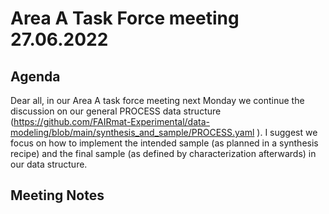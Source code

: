 # Area A Task Force meeting 27.06.2022

## Agenda

Dear all,
in our Area A task force meeting next Monday we continue the discussion on our general PROCESS data structure (https://github.com/FAIRmat-Experimental/data-modeling/blob/main/synthesis_and_sample/PROCESS.yaml ). I suggest we focus on how to implement the intended sample (as planned in a synthesis recipe) and the final sample (as defined by characterization afterwards) in our data structure. 

## Meeting Notes

